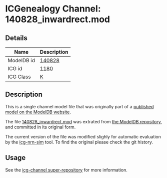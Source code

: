 # ICGenealogy Channel: 140828\_inwardrect.mod

## Details

Name | Description
---- | -----------
ModelDB id | [140828](http://senselab.med.yale.edu/ModelDB/ShowModel.cshtml?model=140828)
ICG id | [1180](http://icg.neurotheory.ox.ac.uk/channels/1/1180)
ICG Class | [K](http://icg.neurotheory.ox.ac.uk/channels/1)

## Description

This is a single channel model file that was originally part of a [published model on the ModelDB website](http://senselab.med.yale.edu/ModelDB/ShowModel.cshtml?model=140828).


The file [140828\_inwardrect.mod](140828_inwardrect.mod) was extrated from [the ModelDB repository](http://senselab.med.yale.edu/ModelDB/ShowModel.cshtml?model=140828), and committed in its original form.

The current version of the file was modified slighly for automatic evaluation by the [icg-nrn-sim](https://github.com/icgenealogy/icg-nrn-sim) tool. To find the original please check the git history.


## Usage

See the [icg-channel super-repository](https://github.com/icgenealogy/icg-channels) for more information.